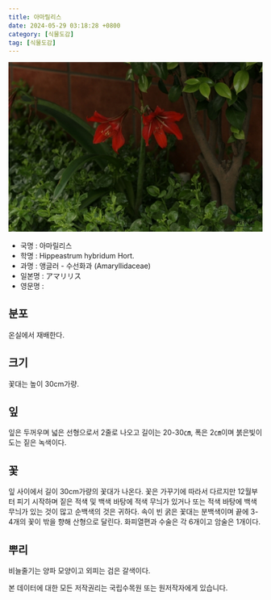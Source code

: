 ```yaml
---
title: 아마릴리스
date: 2024-05-29 03:18:28 +0800
category: [식물도감]
tag: [식물도감]
---
```




![아마릴리스](/assets/img/fileUpload/plants/basic/Amaryllidaceae/Hippeastrum/6146/6146_1_th2.jpg)
- 국명 : 아마릴리스
- 학명 : Hippeastrum hybridum Hort.
- 과명 : 앵글러 - 수선화과 (Amaryllidaceae)
- 일본명 : アマリリス
- 영문명 : 


## 분포
온실에서 재배한다.
## 크기
꽃대는 높이 30cm가량.
## 잎
잎은 두꺼우며 넓은 선형으로서 2줄로 나오고 길이는 20-30㎝, 폭은 2㎝이며 붉은빛이 도는 짙은 녹색이다.
## 꽃
잎 사이에서 길이 30cm가량의 꽃대가 나온다. 꽃은 가꾸기에 따라서 다르지만 12월부터 피기 시작하며 짙은 적색 및 백색 바탕에 적색 무늬가 있거나 또는 적색 바탕에 백색 무늬가 있는 것이 많고 순백색의 것은 귀하다. 속이 빈 굵은 꽃대는 분백색이며 끝에 3-4개의 꽃이 밖을 향해 산형으로 달린다. 화피열편과 수술은 각 6개이고 암술은 1개이다.
## 뿌리
비늘줄기는 양파 모양이고 외피는 검은 갈색이다.






본 데이터에 대한 모든 저작권리는 국립수목원 또는 원저작자에게 있습니다.
